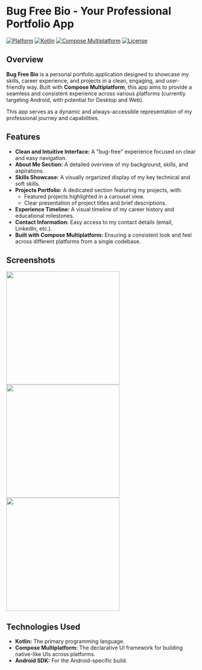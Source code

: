 # Bug Free Bio - Your Professional Portfolio App

[![Platform](https://img.shields.io/badge/platform-Android%20%7C%20Desktop%20%7C%20Web-lightgrey)](https://kotlinlang.org/docs/compose-multiplatform.html)
[![Kotlin](https://img.shields.io/badge/kotlin-1.9.x-blueviolet)](https://kotlinlang.org/)
[![Compose Multiplatform](https://img.shields.io/badge/Compose%20Multiplatform-1.6.x-brightgreen)](https://kotlinlang.org/docs/compose-multiplatform.html)
[![License](https://img.shields.io/badge/License-MIT-yellow.svg)](LICENSE)

## Overview

**Bug Free Bio** is a personal portfolio application designed to showcase my skills, career experience, and projects in a clean, engaging, and user-friendly way. Built with **Compose Multiplatform**, this app aims to provide a seamless and consistent experience across various platforms (currently targeting Android, with potential for Desktop and Web).

This app serves as a dynamic and always-accessible representation of my professional journey and capabilities.

## Features

* **Clean and Intuitive Interface:** A "bug-free" experience focused on clear and easy navigation.
* **About Me Section:** A detailed overview of my background, skills, and aspirations.
* **Skills Showcase:** A visually organized display of my key technical and soft skills.
* **Projects Portfolio:** A dedicated section featuring my projects, with:
    * Featured projects highlighted in a carousel view.
    * Clear presentation of project titles and brief descriptions.
* **Experience Timeline:** A visual timeline of my career history and educational milestones.
* **Contact Information:** Easy access to my contact details (email, LinkedIn, etc.).
* **Built with Compose Multiplatform:** Ensuring a consistent look and feel across different platforms from a single codebase.

## Screenshots

<img src="https://github.com/patelayush/Bug-Free-Bio/blob/master/screenshots/Screenshot_20250422_225258.png" width=300><img src="https://github.com/patelayush/Bug-Free-Bio/blob/master/screenshots/Screenshot_20250422_225314.png" width=300><img src="https://github.com/patelayush/Bug-Free-Bio/blob/master/screenshots/Screenshot_20250422_225328.png" width=300>

## Technologies Used

* **Kotlin:** The primary programming language.
* **Compose Multiplatform:** The declarative UI framework for building native-like UIs across platforms.
* **Android SDK:** For the Android-specific build.
